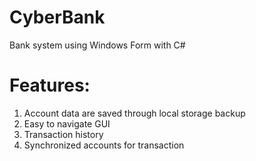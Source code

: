 # CyberBank
Bank system using Windows Form with C#

# Features:
1. Account data are saved through local storage backup
2. Easy to navigate GUI
3. Transaction history
4. Synchronized accounts for transaction
